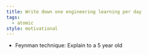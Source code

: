 ```yaml
---
title: Write down one engineering learning per day
tags:
  - atomic
style: motivational
---
```

- Feynman technique: Explain to a 5 year old